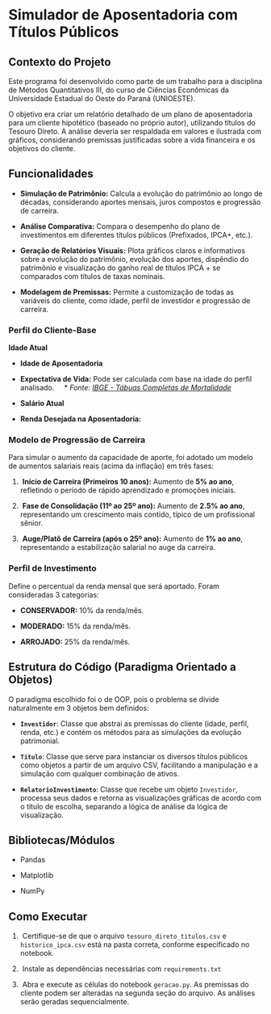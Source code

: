 # Simulador de Aposentadoria com Títulos Públicos
## Contexto do Projeto

Este programa foi desenvolvido como parte de um trabalho para a disciplina de Métodos Quantitativos III, do curso de Ciências Econômicas da Universidade Estadual do Oeste do Paraná (UNIOESTE).

O objetivo era criar um relatório detalhado de um plano de aposentadoria para um cliente hipotético (baseado no próprio autor), utilizando títulos do Tesouro Direto. A análise deveria ser respaldada em valores e ilustrada com gráficos, considerando premissas justificadas sobre a vida financeira e os objetivos do cliente.

## Funcionalidades

- **Simulação de Patrimônio:** Calcula a evolução do patrimônio ao longo de décadas, considerando aportes mensais, juros compostos e progressão de carreira.

- **Análise Comparativa:** Compara o desempenho do plano de investimentos em diferentes títulos públicos (Prefixados, IPCA+, etc.).

- **Geração de Relatórios Visuais:** Plota gráficos claros e informativos sobre a evolução do patrimônio, evolução dos aportes, dispêndio do patrimônio e visualização do ganho real de títulos IPCA + se comparados com títulos de taxas nominais. 

- **Modelagem de Premissas:** Permite a customização de todas as variáveis do cliente, como idade, perfil de investidor e progressão de carreira.

### Perfil do Cliente-Base

 **Idade Atual**

* **Idade de Aposentadoria**

* **Expectativa de Vida:** Pode ser calculada com base na idade do perfil analisado.
    * *Fonte: [IBGE - Tábuas Completas de Mortalidade](https://www.ibge.gov.br/estatisticas/sociais/populacao/9126-tabuas-completas-de-mortalidade.html)*

* **Salário Atual**

* **Renda Desejada na Aposentadoria:** 


### Modelo de Progressão de Carreira

Para simular o aumento da capacidade de aporte, foi adotado um modelo de aumentos salariais reais (acima da inflação) em três fases:

1.  **Início de Carreira (Primeiros 10 anos):** Aumento de **5% ao ano**, refletindo o período de rápido aprendizado e promoções iniciais.

2.  **Fase de Consolidação (11º ao 25º ano):** Aumento de **2.5% ao ano**, representando um crescimento mais contido, típico de um profissional sênior.

3.  **Auge/Platô de Carreira (após o 25º ano):** Aumento de **1% ao ano**, representando a estabilização salarial no auge da carreira.


### Perfil de Investimento

Define o percentual da renda mensal que será aportado. Foram consideradas 3 categorias:

* **CONSERVADOR:** 10% da renda/mês.

* **MODERADO:** 15% da renda/mês.

* **ARROJADO:** 25% da renda/mês.



## Estrutura do Código (Paradigma Orientado a Objetos)

O paradigma escolhido foi o de OOP, pois o problema se divide naturalmente em 3 objetos bem definidos:

* **`Investidor`**: Classe que abstrai as premissas do cliente (idade, perfil, renda, etc.) e contém os métodos para as simulações da evolução patrimonial.

* **`Titulo`**: Classe que serve para instanciar os diversos títulos públicos como objetos a partir de um arquivo CSV, facilitando a manipulação e a simulação com qualquer combinação de ativos.

* **`RelatorioInvestimento`**: Classe que recebe um objeto `Investidor`, processa seus dados e retorna as visualizações gráficas de acordo com o título de escolha, separando a lógica de análise da lógica de visualização.



## Bibliotecas/Módulos

* Pandas

* Matplotlib

* NumPy


## Como Executar

1.  Certifique-se de que o arquivo `tesouro_direto_titulos.csv` e `historico_ipca.csv` está na pasta correta, conforme especificado no notebook.

2.  Instale as dependências necessárias com `requirements.txt`

3.  Abra e execute as células do notebook `geracao.py`. As premissas do cliente podem ser alteradas na segunda seção do arquivo. As análises serão geradas sequencialmente.
